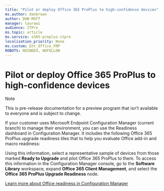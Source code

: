 ```yaml
---
title: "Pilot or deploy Office 365 ProPlus to high-confidence devices"
ms.author: danbrown
author: DHB-MSFT
manager: laurawi
audience: ITPro
ms.topic: article
ms.service: o365-proplus-itpro
localization_priority: None
ms.custom: Ent_Office_FRP
ROBOTS: NOINDEX, NOFOLLOW
---
```


# Pilot or deploy Office 365 ProPlus to high-confidence devices

> [!NOTE]
> This is pre-release documentation for a preview program that isn’t available to everyone and is subject to change.

If your customer uses Microsoft Endpoint Configuration Manager (current branch) to manage their environment, you can use the Readiness dashboard in Configuration Manager. It includes the following Office 365 ProPlus upgrade readiness tiles that to help you evaluate Office add-in and macro readiness:

Using this information, select a representative sample of devices from those marked **Ready to Upgrade** and pilot Office 365 ProPlus to them. To access this information in the Configuration Manager console, go to the **Software Library** workspace, expand **Office 365 Client Management**, and select the **Office 365 ProPlus Upgrade Readiness** node.

[Learn more about Office readiness in Configuration Manager](https://docs.microsoft.com/mem/configmgr/sum/deploy-use/office-365-dashboard)
